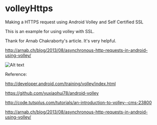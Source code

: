 # volleyHttps
Making a HTTPS request using Android Volley and Self Certified SSL

This is an example for using volley with SSL.

Thank for Arnab Chakraborty's article. It's very helpful.

http://arnab.ch/blog/2013/08/asynchronous-http-requests-in-android-using-volley/



![Alt text](https://raw.githubusercontent.com/yuxiaohui78/volleyHttps/master/snapshoot/app.png "Home page")

Reference:

http://developer.android.com/training/volley/index.html

https://github.com/yuxiaohui78/android-volley

http://code.tutsplus.com/tutorials/an-introduction-to-volley--cms-23800

http://arnab.ch/blog/2013/08/asynchronous-http-requests-in-android-using-volley/
